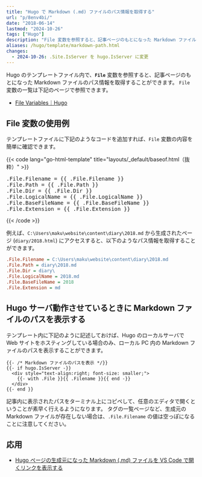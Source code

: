 ```yaml
---
title: "Hugo で Markdown (.md) ファイルのパス情報を取得する"
url: "p/8env4bi/"
date: "2018-06-14"
lastmod: "2024-10-26"
tags: ["Hugo"]
description: "File 変数を参照すると、記事ページのもとになった Markdown ファイルのパス情報を取得することができます。"
aliases: /hugo/template/markdown-path.html
changes:
  - 2024-10-26: .Site.IsServer を hugo.IsServer に変更
---
```


Hugo のテンプレートファイル内で、__`File`__ 変数を参照すると、記事ページのもとになった Markdown ファイルのパス情報を取得することができます。
`File` 変数の一覧は下記のページで参照できます。

- [File Variables｜Hugo](https://gohugo.io/variables/files/)


File 変数の使用例
----

テンプレートファイルに下記のようなコードを追加すれば、`File` 変数の内容を簡単に確認できます。

{{< code lang="go-html-template" title="layouts/_default/baseof.html（抜粋）" >}}
<pre>
.File.Filename = {{ .File.Filename }}
.File.Path = {{ .File.Path }}
.File.Dir = {{ .File.Dir }}
.File.LogicalName = {{ .File.LogicalName }}
.File.BaseFileName = {{ .File.BaseFileName }}
.File.Extension = {{ .File.Extension }}
</pre>
{{< /code >}}

例えば、`C:\Users\maku\website\content\diary\2018.md` から生成されたページ (`diary/2018.html`) にアクセスすると、以下のようなパス情報を取得することができます。

```ini
.File.Filename = C:\Users\maku\website\content\diary\2018.md
.File.Path = diary\2018.md
.File.Dir = diary\
.File.LogicalName = 2018.md
.File.BaseFileName = 2018
.File.Extension = md
```


Hugo サーバ動作させているときに Markdown ファイルのパスを表示する
----

テンプレート内に下記のように記述しておけば、Hugo のローカルサーバで Web サイトをホスティングしている場合のみ、ローカル PC 内の Markdown ファイルのパスを表示することができます。

```go-html-template
{{- /* Markdown ファイルのパスを表示 */}}
{{- if hugo.IsServer -}}
  <div style="text-align:right; font-size: smaller;">
    {{- with .File }}{{ .Filename }}{{ end -}}
  </div>
{{- end }}
```

記事内に表示されたパスをターミナル上にコピペして、任意のエディタで開くということが素早く行えるようになります。
タグの一覧ページなど、生成元の Markdown ファイルが存在しない場合は、`.File.Filename` の値は空っぽになることに注意してください。


応用
----

* [Hugo ページの生成元になった Markdown (.md) ファイルを VS Code で開くリンクを表示する](/p/9hkprvx/)

